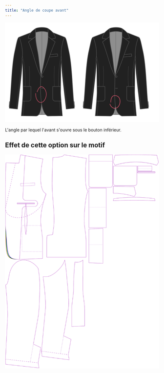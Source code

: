 ```yaml
---
title: "Angle de coupe avant"
---
```


![Angle de coupe avant](frontcutawayangle.svg)

L'angle par lequel l'avant s'ouvre sous le bouton inférieur.

## Effet de cette option sur le motif

![Cette image montre l'effet de cette option en superposant plusieurs variantes qui ont une valeur différente pour cette option](jaeger_frontcutawayangle_sample.svg "Effet de cette option sur le motif")
